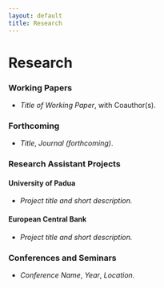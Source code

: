 ```yaml
---
layout: default
title: Research
---
```


# Research

### Working Papers
- *Title of Working Paper*, with Coauthor(s).

### Forthcoming
- *Title*, *Journal (forthcoming)*.

### Research Assistant Projects

#### University of Padua
- *Project title and short description.*

#### European Central Bank
- *Project title and short description.*

### Conferences and Seminars
- *Conference Name*, *Year*, *Location*.
